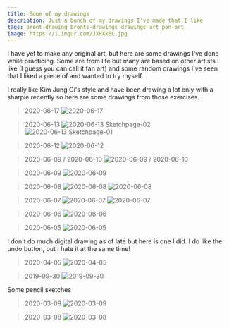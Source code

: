 ```yaml
---
title: Some of my drawings
description: Just a bunch of my drawings I've made that I like
tags: brent-drawing brents-drawings drawings art pen-art
image: https://i.imgur.com/JXHXk6L.jpg
---
```


I have yet to make any original art, but here are some drawings I've done while practicing. Some are from life but many are based on other artists I like (I guess you can call it fan art) and some random drawings I've seen that I liked a piece of and wanted to try myself.

I really like Kim Jung Gi's style and have been drawing a lot only with a sharpie recently so here are some drawings from those exercises.

> 2020-06-17
![2020-06-17](https://i.imgur.com/BC55YTN.png)

> 2020-06-13
![2020-06-13 Sketchpage-02](https://i.imgur.com/p5Fq9Bk.png)
![2020-06-13 Sketchpage-01](https://i.imgur.com/GTbmsPT.png)

> 2020-06-12
![2020-06-12](https://i.imgur.com/Id1V3gD.png)

> 2020-06-09 / 2020-06-10
![2020-06-09 / 2020-06-10](https://i.imgur.com/uXWD5lB.png)

> 2020-06-09
![2020-06-09](https://i.imgur.com/IA1TRRR.jpg)

> 2020-06-08
![2020-06-08](https://i.imgur.com/tkifm9P.jpg)
![2020-06-08](https://i.imgur.com/iZMb5aC.jpg)

> 2020-06-07
![2020-06-07](https://i.imgur.com/JXHXk6L.jpg)
![2020-06-07](https://i.imgur.com/9xoRo3a.jpg)

> 2020-06-06
![2020-06-06](https://i.imgur.com/qCoH4xY.jpg)

> 2020-06-05
![2020-06-05](https://i.imgur.com/7jG8Kth.jpg)

I don't do much digital drawing as of late but here is one I did. I do like the undo button, but I hate it at the same time!

> 2020-04-05
![2020-04-05](https://i.imgur.com/ownJLO6.jpg)

> 2019-09-30
![2019-09-30](https://i.imgur.com/V2aqJ5s.jpg)

Some pencil sketches

> 2020-03-09
![2020-03-09](https://i.imgur.com/pD50Sv9.jpg)

> 2020-03-08
![2020-03-08](https://i.imgur.com/P4WV1Xp.jpg)
